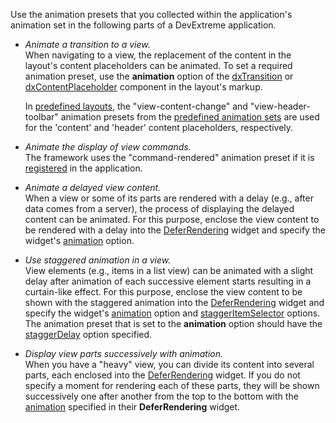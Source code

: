 Use the animation presets that you collected within the application's animation set in the following parts of a DevExtreme application.

- *Animate a transition to a view.*  
	When navigating to a view, the replacement of the content in the layout's content placeholders can be animated. To set a required animation preset, use the **animation** option of the [dxTransition](/api-reference/40%20SPA%20Framework/Markup%20Components/dxTransition '/Documentation/ApiReference/SPA_Framework/Markup_Components/dxTransition/') or [dxContentPlaceholder](/api-reference/40%20SPA%20Framework/Markup%20Components/dxContentPlaceholder '/Documentation/ApiReference/SPA_Framework/Markup_Components/dxContentPlaceholder/') component in the layout's markup.

	In [predefined layouts](/concepts/40%20SPA%20Framework/13%20Built-in%20Layouts '/Documentation/Guide/SPA_Framework/Built-in_Layouts/'), the "view-content-change" and "view-header-toolbar" animation presets from the [predefined animation sets](/concepts/40%20SPA%20Framework/5%20Animation/5%20Predefined%20Animation%20Sets.md '/Documentation/Guide/SPA_Framework/Animation/#Predefined_Animation_Sets') are used for the 'content' and 'header' content placeholders, respectively.

- *Animate the display of view commands.*  
	The framework uses the "command-rendered" animation preset if it is [registered](/concepts/40%20SPA%20Framework/5%20Animation/4%20Animation%20Sets.md '/Documentation/Guide/SPA_Framework/Animation/#Animation_Sets') in the application.

- *Animate a delayed view content.*  
	When a view or some of its parts are rendered with a delay (e.g., after data comes from a server), the process of displaying the delayed content can be animated. For this purpose, enclose the view content to be rendered with a delay into the [DeferRendering](/concepts/05%20Widgets/DeferRendering/00%20Overview.md '/Documentation/Guide/Widgets/DeferRendering/Overview/') widget and specify the widget's [animation](/api-reference/10%20UI%20Widgets/dxDeferRendering/1%20Configuration/animation.md '/Documentation/ApiReference/UI_Widgets/dxDeferRendering/Configuration/#animation') option.

- *Use staggered animation in a view.*  
	View elements (e.g., items in a list view) can be animated with a slight delay after animation of each successive element starts resulting in a curtain-like effect. For this purpose, enclose the view content to be shown with the staggered animation into the [DeferRendering](/concepts/05%20Widgets/DeferRendering/00%20Overview.md '/Documentation/Guide/Widgets/DeferRendering/Overview/') widget and specify the widget's [animation](/api-reference/10%20UI%20Widgets/dxDeferRendering/1%20Configuration/animation.md '/Documentation/ApiReference/UI_Widgets/dxDeferRendering/Configuration/#animation') option and [staggerItemSelector](/api-reference/10%20UI%20Widgets/dxDeferRendering/1%20Configuration/staggerItemSelector.md '/Documentation/ApiReference/UI_Widgets/dxDeferRendering/Configuration/#staggerItemSelector') options. The animation preset that is set to the **animation** option should have the [staggerDelay](/api-reference/50%20Common/Object%20Structures/animationConfig/staggerDelay.md '/Documentation/ApiReference/Common/Object_Structures/animationConfig/#staggerDelay') option specified.

- *Display view parts successively with animation.*  
	When you have a "heavy" view, you can divide its content into several parts, each enclosed into the [DeferRendering](/concepts/05%20Widgets/DeferRendering/00%20Overview.md '/Documentation/Guide/Widgets/DeferRendering/Overview/') widget. If you do not specify a moment for rendering each of these parts, they will be shown successively one after another from the top to the bottom with the [animation](/api-reference/10%20UI%20Widgets/dxDeferRendering/1%20Configuration/animation.md '/Documentation/ApiReference/UI_Widgets/dxDeferRendering/Configuration/#animation') specified in their **DeferRendering** widget.